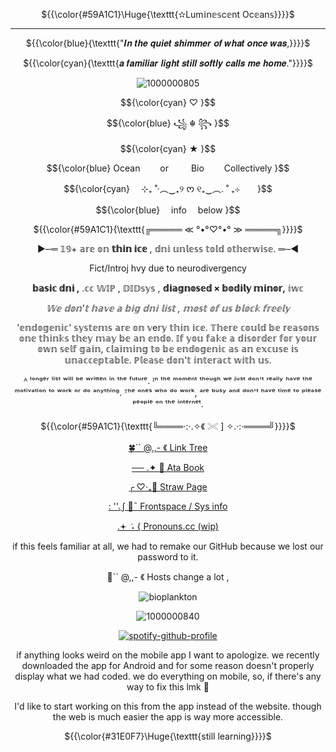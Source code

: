 
<p align="center"> ${{\color{#59A1C1}\Huge{\texttt{✫Lum𝕚n𝕖𝕤c𝕖nt Oc𝕖an𝕤}}}}$ </p>

___________________________________

<p align="center"> ${{\color{blue}{\texttt{"𝑰𝒏 𝒕𝒉𝒆 𝒒𝒖𝒊𝒆𝒕 𝒔𝒉𝒊𝒎𝒎𝒆𝒓 𝒐𝒇 𝒘𝒉𝒂𝒕 𝒐𝒏𝒄𝒆 𝒘𝒂𝒔,}}}}$ </p>
<p align="center"> ${{\color{cyan}{\texttt{𝒂 𝒇𝒂𝒎𝒊𝒍𝒊𝒂𝒓 𝒍𝒊𝒈𝒉𝒕 𝒔𝒕𝒊𝒍𝒍 𝒔𝒐𝒇𝒕𝒍𝒚 𝒄𝒂𝒍𝒍𝒔 𝒎𝒆 𝒉𝒐𝒎𝒆."}}}}$ </p>

<div align="center">

![1000000805](https://github.com/user-attachments/assets/1618bd11-dbd9-4e0b-8735-2779646a63e3)


<p align="center"> $${\color{cyan}
♡ }$$
<p align="center"> $${\color{blue}
꧁ ☬ ꧂ }$$
<p align="center"> $${\color{cyan}
★ }$$
<div align="center">

<p align="center"
  
<p align="center"> $${\color{blue}
  Ocean    or    Bio    Collectively }$$
<p align="center"> $${\color{cyan}
  ⊹₊ ˚‧︵‿₊୨ ᰔ ୧₊‿︵. ˚ ₊⊹  }$$
<p align="center"> $${\color{blue}
  info  below }$$

<p align="center"> ${{\color{#59A1C1}{\texttt{╔═════ ≪ °•°♡°•° ≫ ═════╗}}}}$ </p>

 ►─═  𝟙𝟡+ 𝕒𝕣𝕖 𝕠𝕟 **𝕥𝕙𝕚𝕟 𝕚𝕔𝕖** , 𝕕𝕟𝕚 𝕦𝕟𝕝𝕖𝕤𝕤 𝕥𝕠𝕝𝕕 𝕠𝕥𝕙𝕖𝕣𝕨𝕚𝕤𝕖. ═─◄

 Fict/Introj hvy due to neurodivergency

**𝕓𝕒𝕤𝕚𝕔 𝕕𝕟𝕚 ,** .𝕔𝕔 𝕎𝕀ℙ  , 𝔻𝕀𝔻𝕤𝕪𝕤 , **𝕕𝕚𝕒𝕘𝕟𝕠𝕤𝕖𝕕 × 𝕓𝕠𝕕𝕚𝕝𝕪 𝕞𝕚𝕟𝕠𝕣,** 𝕚𝕨𝕔

  _𝕎𝕖 𝕕𝕠𝕟'𝕥 𝕙𝕒𝕧𝕖 𝕒 𝕓𝕚𝕘 𝕕𝕟𝕚 𝕝𝕚𝕤𝕥 , 𝕞𝕠𝕤𝕥 𝕠𝕗 𝕦𝕤 𝕓𝕝𝕠𝕔𝕜 𝕗𝕣𝕖𝕖𝕝𝕪_


'𝕖𝕟𝕕𝕠𝕘𝕖𝕟𝕚𝕔' 𝕤𝕪𝕤𝕥𝕖𝕞𝕤 𝕒𝕣𝕖 𝕠𝕟 𝕧e𝕣𝕪 𝕥𝕙𝕚𝕟 𝕚𝕔𝕖. 𝕋𝕙𝕖𝕣𝕖 𝕔𝕠𝕦𝕝𝕕 𝕓𝕖 𝕣𝕖𝕒𝕤𝕠𝕟𝕤 𝕠𝕟𝕖 𝕥𝕙𝕚𝕟𝕜𝕤 𝕥𝕙𝕖𝕪 𝕞𝕒𝕪 𝕓𝕖 𝕒𝕟 𝕖𝕟𝕕𝕠. 𝕀𝕗 𝕪𝕠𝕦 𝕗𝕒𝕜𝕖 𝕒 𝕕𝕚𝕤𝕠𝕣𝕕𝕖𝕣 𝕗𝕠𝕣 𝕪𝕠𝕦𝕣 𝕠𝕨𝕟 𝕤𝕖𝕝𝕗 𝕘𝕒𝕚𝕟, 𝕔𝕝𝕒𝕚𝕞𝕚𝕟𝕘 𝕥𝕠 𝕓𝕖 𝕖𝕟𝕕𝕠𝕘𝕖𝕟𝕚𝕔 𝕒𝕤 𝕒𝕟 𝕖𝕩𝕔𝕦𝕤𝕖 𝕚𝕤 𝕦𝕟𝕒𝕔𝕔𝕖𝕡𝕥𝕒𝕓𝕝𝕖. ℙ𝕝𝕖𝕒𝕤𝕖 𝕕𝕠𝕟'𝕥 𝕚𝕟𝕥𝕖𝕣𝕒𝕔𝕥 𝕨𝕚𝕥𝕙 𝕦𝕤.

 ᴬ ˡᵒⁿᵍᵉʳ ˡⁱˢᵗ ʷⁱˡˡ ᵇᵉ ʷʳⁱᵗᵗᵉⁿ ⁱⁿ ᵗʰᵉ ᶠᵘᵗᵘʳᵉ. ᴵⁿ ᵗʰᵉ ᵐᵒᵐᵉⁿᵗ ᵗʰᵒᵘᵍʰ ʷᵉ ʲᵘˢᵗ ᵈᵒⁿ'ᵗ ʳᵉᵃˡˡʸ ʰᵃᵛᵉ ᵗʰᵉ ᵐᵒᵗⁱᵛᵃᵗⁱᵒⁿ ᵗᵒ ʷᵒʳᵏ ᵒʳ ᵈᵒ ᵃⁿʸᵗʰⁱⁿᵍ. ᵀʰᵉ ᵒⁿᵉˢ ʷʰᵒ ᵈᵒ ʷᵒʳᵏ, ᵃʳᵉ ᵇᵘˢʸ ᵃⁿᵈ ᵈᵒⁿ'ᵗ ʰᵃᵛᵉ ᵗⁱᵐᵉ ᵗᵒ ᵖˡᵉᵃˢᵉ ᵖᵉᵒᵖˡᵉ ᵒⁿ ᵗʰᵉ ⁱⁿᵗᵉʳⁿᵉᵗ.

<p align="center"> ${{\color{#59A1C1}{\texttt{╚════·:·.✧《 𓏵 ] ✧.·:·════╝}}}}$ </p>

[🍀`` @,,- 《 Link Tree](https://linktr.ee/FormTak3rzz)

[── .✦ 🌟 Ata Book](https://ssc.atabook.org/)

[╭ ♡‧₊🫧 Straw Page](https://luminescentoceans.straw.page/)

[: ''◟∫ 🌊¯ Frontspace / Sys info](https://pluralkit.xyz/f/gkrvpo)

[.𖥔 ݁ ˖  { Pronouns.cc (wip)](https://pronouns.cc/@Luminescent_Oceans_Sys)

if this feels familiar at all, we had to remake our GitHub because we lost our password to it.

 🐾`` @,,- 《 Hosts change a lot ,

</div>

<div align="center">
 
 
 ![bioplankton](https://komarev.com/ghpvc/?username=LuminescentOceansSys&abbreviated=true&label=Bioplankton&color=59A1C1)
 

![1000000840](https://github.com/user-attachments/assets/89a68ef9-ba7d-49d2-89bd-84bec8f0b91a)

  

[^1]:[(https://open.spotify.com/user/31t6iahnmjtxuosnnwfe3dhwkcsa?si=4JTg4ga7QimpMi56UOJsiA)]

<div align="center">

[![spotify-github-profile](https://spotify-github-profile.kittinanx.com/api/view?uid=31t6iahnmjtxuosnnwfe3dhwkcsa&cover_image=true&theme=default&show_offline=false&background_color=121212&interchange=false&bar_color=00ffff)](https://github.com/kittinan/spotify-github-profile)

if anything looks weird on the mobile app I want to apologize. we recently downloaded the app for Android and for some reason doesn't properly display what we had coded. we do everything on mobile, so, if there's any way to fix this lmk 🙏

I'd like to start working on this from the app instead of the website. though the web is much easier the app is way more accessible.

 <p align="center">
  
  ${{\color{#31E0F7}\Huge{\texttt{still learning}}}}$ </p>

